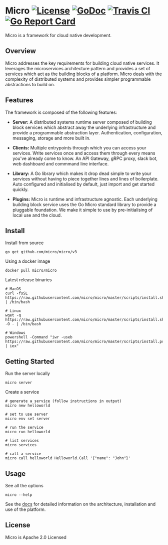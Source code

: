 # Micro [![License](https://img.shields.io/:license-apache-blue.svg)](https://opensource.org/licenses/Apache-2.0) [![GoDoc](https://godoc.org/github.com/micro/micro?status.svg)](https://godoc.org/github.com/micro/micro) [![Travis CI](https://travis-ci.org/micro/micro.svg?branch=master)](https://travis-ci.org/micro/micro) [![Go Report Card](https://goreportcard.com/badge/micro/micro)](https://goreportcard.com/report/github.com/micro/micro)

Micro is a framework for cloud native development.

## Overview

Micro addresses the key requirements for building cloud native services. It leverages the microservices
architecture pattern and provides a set of services which act as the building blocks of a platform. Micro deals
with the complexity of distributed systems and provides simpler programmable abstractions to build on.

## Features

The framework is composed of the following features:

- **Server:** A distributed systems runtime server composed of building block services which abstract away the underlying infrastructure 
and provide a programmable abstraction layer. Authentication, configuration, messaging, storage and more built in.

- **Clients:** Multiple entrypoints through which you can access your services. Write services once and access them through every means 
you've already come to know. An API Gateway, gRPC proxy, slack bot, web dashboard and commmand line interface.

- **Library:** A Go library which makes it drop dead simple to write your services without having to piece together lines and lines of 
boilerplate. Auto configured and initialised by default, just import and get started quickly.

- **Plugins:** Micro is runtime and infrastructure agnostic. Each underlying building block service uses the Go Micro standard library 
to provide a pluggable foundation. We make it simple to use by pre-initialising of local use and the cloud.

## Install

Install from source

```
go get github.com/micro/micro/v3
```

Using a docker image

```
docker pull micro/micro
```

Latest release binaries

```
# MacOS
curl -fsSL https://raw.githubusercontent.com/micro/micro/master/scripts/install.sh | /bin/bash

# Linux
wget -q  https://raw.githubusercontent.com/micro/micro/master/scripts/install.sh -O - | /bin/bash

# Windows
powershell -Command "iwr -useb https://raw.githubusercontent.com/micro/micro/master/scripts/install.ps1 | iex"
```

## Getting Started

Run the server locally

```
micro server
```

Create a service

```
# generate a service (follow instructions in output)
micro new helloworld

# set to use server
micro env set server

# run the service
micro run helloworld

# list services
micro services

# call a service
micro call helloworld Helloworld.Call '{"name": "John"}'
```

## Usage

See all the options

```
micro --help
```

See the [docs](https://github.com/micro/docs) for detailed information on the architecture, installation and use of the platform.

## License

Micro is Apache 2.0 Licensed
